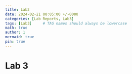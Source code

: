 ```yaml
---
title: Lab3
date: 2024-02-21 00:05:00 +/-0000
categories: [Lab Reports, Lab3]
tags: [Lab3]     # TAG names should always be lowercase
math: true
author: 1
mermaid: true
pin: true
---
```


# Lab 3


